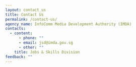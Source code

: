 ```yaml
---
layout: contact_us
title: Contact Us
permalink: /contact-us/
agency_name: InfoComm Media Development Authority (IMDA)
contacts:
  - content:
      - phone: ""
      - email: jsd@imda.gov.sg
      - other: ""
    title: Jobs & Skills Division
feedback: ""
---
```

